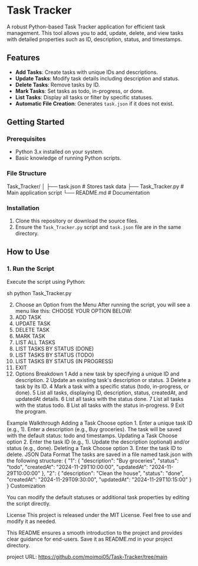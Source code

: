 # Task Tracker

A robust Python-based Task Tracker application for efficient task management. This tool allows you to add, update, delete, and view tasks with detailed properties such as ID, description, status, and timestamps.

## Features

- **Add Tasks**: Create tasks with unique IDs and descriptions.
- **Update Tasks**: Modify task details including description and status.
- **Delete Tasks**: Remove tasks by ID.
- **Mark Tasks**: Set tasks as todo, in-progress, or done.
- **List Tasks**: Display all tasks or filter by specific statuses.
- **Automatic File Creation**: Generates `task.json` if it does not exist.

## Getting Started

### Prerequisites

- Python 3.x installed on your system.
- Basic knowledge of running Python scripts.

### File Structure
Task_Tracker/
│
├── task.json # Stores task data
├── Task_Tracker.py # Main application script
└── README.md # Documentation

### Installation

1. Clone this repository or download the source files.
2. Ensure the `Task_Tracker.py` script and `task.json` file are in the same directory.

## How to Use

### 1. Run the Script

Execute the script using Python:

sh
python Task_Tracker.py

2. Choose an Option from the Menu
After running the script, you will see a menu like this:
CHOOSE YOUR OPTION BELOW:
1. ADD TASK
2. UPDATE TASK
3. DELETE TASK
4. MARK TASK
5. LIST ALL TASKS
6. LIST TASKS BY STATUS (DONE)
7. LIST TASKS BY STATUS (TODO)
8. LIST TASKS BY STATUS (IN PROGRESS)
9. EXIT
3. Options Breakdown
1	Add a new task by specifying a unique ID and description.
2	Update an existing task's description or status.
3	Delete a task by its ID.
4	Mark a task with a specific status (todo, in-progress, or done).
5	List all tasks, displaying ID, description, status, createdAt, and updatedAt details.
6	List all tasks with the status done.
7	List all tasks with the status todo.
8	List all tasks with the status in-progress.
9	Exit the program.

Example Walkthrough
Adding a Task
Choose option 1.
Enter a unique task ID (e.g., 1).
Enter a description (e.g., Buy groceries).
The task will be saved with the default status: todo and timestamps.
Updating a Task
Choose option 2.
Enter the task ID (e.g., 1).
Update the description (optional) and/or status (e.g., done).
Deleting a Task
Choose option 3.
Enter the task ID to delete.
JSON Data Format
The tasks are saved in a file named task.json with the following structure:
{
    "1": {
        "description": "Buy groceries",
        "status": "todo",
        "createdAt": "2024-11-29T10:00:00",
        "updatedAt": "2024-11-29T10:00:00"
    },
    "2": {
        "description": "Clean the house",
        "status": "done",
        "createdAt": "2024-11-29T09:30:00",
        "updatedAt": "2024-11-29T10:15:00"
    }
}
Customization

You can modify the default statuses or additional task properties by editing the script directly.

License
This project is released under the MIT License. Feel free to use and modify it as needed.

This README ensures a smooth introduction to the project and provides clear guidance for end-users. Save it as README.md in your project directory.

project URL: https://github.com/moimoi05/Task-Tracker/tree/main
